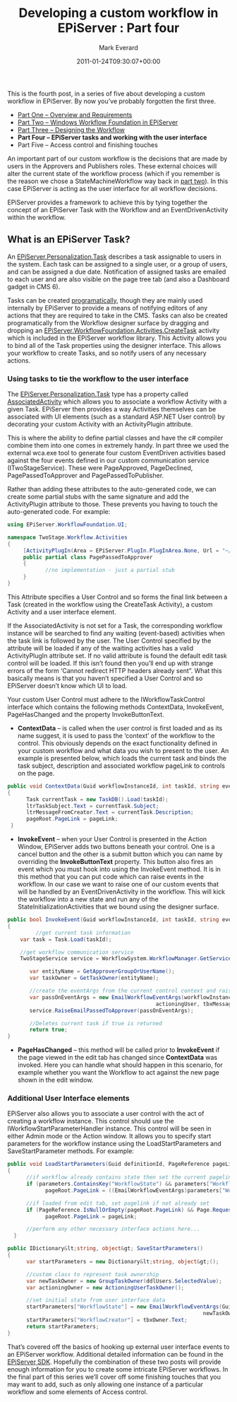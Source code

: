 ﻿---
title: 'Developing a custom workflow in EPiServer : Part four'
date: 2011-01-24T09:30:07+00:00
author: Mark Everard
color: rgb(0,0,0)
layout: post
permalink: /2011/01/24/developing-a-custom-workflow-in-episerver-part-four-2/
dsq_thread_id:
  - "1073095675"
categories:
  - Episerver
---
This is the fourth post, in a series of five about developing a custom workflow in EPiServer. By now you&#8217;ve probably forgotten the first three.

  *  <a title="Part One: Overview and Requirements" href="/2010/09/29/developing-a-custom-workflow-in-episerver-part-one/">Part One &#8211; Overview and Requirements</a>
  * <a title="Part Two: Windows Workflow Foundation in EPiServer" href="/2010/09/30/developing-a-custom-workflow-in-episerver-part-two/">Part Two &#8211; Windows Workflow Foundation in EPiServer</a>
  * <a href="/2010/11/10/developing-a-custom-workflow-in-episerver-part-three/">Part Three &#8211; Designing the Workflow</a>
  * **Part Four &#8211; EPiServer tasks and working with the user interface**
  * Part Five &#8211; Access control and finishing touches

An important part of our custom workflow is the decisions that are made by users in the Approvers and Publishers roles. These external choices will alter the current state of the workflow process (which if you remember is the reason we chose a StateMachineWorkflow way back in <a title="Windows Workflow Foundation in EPiServer" href="/2010/09/30/developing-a-custom-workflow-in-episerver-part-two/" target="_blank">part two</a>). In this case EPiServer is acting as the user interface for all workflow decisions.

EPiServer provides a framework to achieve this by tying together the concept of an EPiServer Task with the Workflow and an EventDrivenActivity within the workflow.

## What is an EPiServer Task?
An <a title="EPiServer.Personalization.Task" href="http://sdk.episerver.com/library/cms6/html/T_EPiServer_Personalization_Task.htm" target="_blank">EPiServer.Personalization.Task</a> describes a task assignable to users in the system. Each task can be assigned to a single user, or a group of users, and can be assigned a due date. Notification of assigned tasks are emailed to each user and are also visible on the page tree tab (and also a Dashboard gadget in CMS 6).

Tasks can be created <a title="Create EPiServer Tasks Programatically" href="http://krompaco.nu/episerver-task-by-code/" target="_blank">programatically</a>, though they are mainly used internally by EPiServer to provide a means of notifying editors of any actions that they are required to take in the CMS. Tasks can also be created programatically from the Workflow designer surface by dragging and dropping an [EPiServer.WorkflowFoundation.Activities.CreateTask](http://sdk.episerver.com/library/cms5/html/T_EPiServer_WorkflowFoundation_Activities_CreateTask.htm) activity which is included in the EPiServer workflow library. This Activity allows you to bind all of the Task properties using the designer interface. This allows your workflow to create Tasks, and so notify users of any necessary actions.

### Using tasks to tie the workflow to the user interface
The <a title="EPiServer.Personalization.Task" href="http://sdk.episerver.com/library/cms6/html/T_EPiServer_Personalization_Task.htm" target="_blank">EPiServer.Personalization.Task</a> type has a property called [AssociatedActivity](http://sdk.episerver.com/library/cms5/html/P_EPiServer_WorkflowFoundation_Activities_CreateTask_AssociatedActivity.htm) which allows you to associate a workflow Activity with a given Task. EPiServer then provides a way Activities themselves can be associated with UI elements (such as a standard ASP.NET User control) by decorating your custom Activity with an ActivityPlugin attribute.

This is where the ability to define partial classes and have the c# compiler combine them into one comes in extremely handy. In part three we used the external wca.exe tool to generate four custom EventDriven activities based against the four events defined in our custom communication service (ITwoStageService). These were PageApproved, PageDeclined, PagePassedToApprover and PagePassedToPublisher.

Rather than adding these attributes to the auto-generated code, we can create some partial stubs with the same signature and add the ActivityPlugin attribute to those. These prevents you having to touch the auto-generated code. For example:

~~~csharp
using EPiServer.WorkflowFoundation.UI;

namespace TwoStage.Workflow.Activities
{
     [ActivityPlugIn(Area = EPiServer.PlugIn.PlugInArea.None, Url = "~/Templates/Plugins/Workflows/ApproverDecisionControl.ascx")]
     public partial class PagePassedToApprover
     {
            //no implementation - just a partial stub
     }
}
~~~

This Attribute specifies a User Control and so forms the final link between a Task (created in the workflow using the CreateTask Activity), a custom Activity and a user interface element.

If the AssociatedActivity is not set for a Task, the corresponding workflow instance will be searched to find any waiting (event-based) activities when the task link is followed by the user. The User Control specified by the attribute will be loaded if any of the waiting activities has a valid ActivityPlugIn attribute set. If no valid attribute is found the default edit task control will be loaded. If this isn&#8217;t found then you&#8217;ll end up with strange errors of the form &#8216;Cannot redirect HTTP headers already sent&#8221;. What this basically means is that you haven&#8217;t specified a User Control and so EPiServer doesn&#8217;t know which UI to load.

Your custom User Control must adhere to the IWorkflowTaskControl interface which contains the following methods ContextData, InvokeEvent, PageHasChanged and the property InvokeButtonText.

* **ContextData** &#8211; is called when the user control is first loaded and as its name suggest, it is used to pass the &#8216;context&#8217; of the workflow to the control. This obviously depends on the exact functionality defined in your custom workflow and what data you wish to present to the user. An example is presented below, which loads the current task and binds the task subject, description and associated workflow pageLink to controls on the page.

~~~csharp
public void ContextData(Guid workflowInstanceId, int taskId, string eventQualifiedName, PageReference pageLink)
{
      Task currentTask = new TaskDB().Load(taskId);
      ltrTaskSubject.Text = currentTask.Subject;
      ltrMessageFromCreator.Text = currentTask.Description;
      pageRoot.PageLink = pageLink;
 }
~~~

* **InvokeEvent** &#8211; when your User Control is presented in the Action Window, EPiServer adds two buttons beneath your control. One is a cancel button and the other is a submit button which you can name by overriding the **InvokeButtonText** property. This button also fires an event which you must hook into using the InvokeEvent method. It is in this method that you can put code which can raise events in the workflow. In our case we want to raise one of our custom events that will be handled by an EventDrivenActivity in the workflow. This will kick the workflow into a new state and run any of the StateInitializationActivities that we bound using the designer surface.

~~~csharp
public bool InvokeEvent(Guid workflowInstanceId, int taskId, string eventQualifiedName)
{
         //get current task information
	var task = Task.Load(taskId);

	//get workflow communication service
	TwoStageService service = WorkflowSystem.WorkflowManager.GetService&lt;TwoStageService&gt;();

       var entityName = GetApproverGroupOrUserName();
       var taskOwner = GetTaskOwner(entityName);

       //create the eventArgs from the current control context and raise the necessary event in the workflow communication service
       var passOnEventArgs = new EmailWorkflowEventArgs(workflowInstanceId, pageRoot.PageLink, taskOwner,
	                                           actioningUser, tbxMessageApprover.Text);
       service.RaiseEmailPassedToApprover(passOnEventArgs);

       //Deletes current task if true is returned
       return true;
}
~~~

* **PageHasChanged** &#8211; this method will be called prior to **InvokeEvent** if the page viewed in the edit tab has changed since **ContextData** was invoked. Here you can handle what should happen in this scenario, for example whether you want the Workflow to act against the new page shown in the edit window.

### Additional User Interface elements

EPiServer also allows you to associate a user control with the act of creating a workflow instance. This control should use the IWorkflowStartParameterHandler instance. This control will be seen in either Admin mode or the Action window. It allows you to specify start parameters for the workflow instance using the LoadStartParameters and SaveStartParameter methods. For example:

~~~csharp
public void LoadStartParameters(Guid definitionId, PageReference pageLink, bool definitionMode, IDictionary&lt;string, object&gt; parameters)
{
      //if workflow already contains state then set the current pagelink
      if (parameters.ContainsKey("WorkflowState") && parameters["WorkflowState"].GetType() == typeof(EmailWorkflowEventArgs))
            pageRoot.PageLink = ((EmailWorkflowEventArgs)parameters["WorkflowState"]).PageLink;

      //if loaded from edit tab, set pagelink if not already set
      if (PageReference.IsNullOrEmpty(pageRoot.PageLink) && Page.Request["currentPage"] != null)
            pageRoot.PageLink = pageLink;

      //perform any other necessary interface actions here...
  }

public IDictionary&lt;string, object&gt; SaveStartParameters()
{
      var startParameters = new Dictionary&lt;string, object&gt;();

      //custom class to represent task ownership
      var newTaskOwner = new GroupTaskOwner(ddlUsers.SelectedValue);
      var actioningOwner = new ActioningUserTaskOwner();

      //set initial state from user interface data
      startParameters["WorkflowState"] = new EmailWorkflowEventArgs(Guid.Empty, pageRoot.PageLink,
                                                              newTaskOwner, actioningOwner, tbxDescription.Text);
      startParameters["WorkflowCreator"] = tbxOwner.Text;
      return startParameters;
}
~~~

That&#8217;s covered off the basics of hooking up external user interface events to an EPiServer workflow. Additional detailed information can be found in the <a title="Developing Workflows" href="http://sdk.episerver.com/library/cms5/Developers%20Guide/Workflows/Developing%20Workflows.htm" target="_blank">EPiServer SDK</a>. Hopefully the combination of these two posts will provide enough information for you to create some intricate EPiServer workflows. In the final part of this series we&#8217;ll cover off some finishing touches that you may want to add, such as only allowing one instance of a particular workflow and some elements of Access control. 